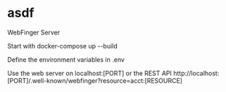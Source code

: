 # asdf
WebFinger Server

Start with docker-compose up --build

Define the environment variables in .env

Use the web server on localhost:[PORT] or the REST API http://localhost:[PORT]/.well-known/webfinger?resource=acct:[RESOURCE]